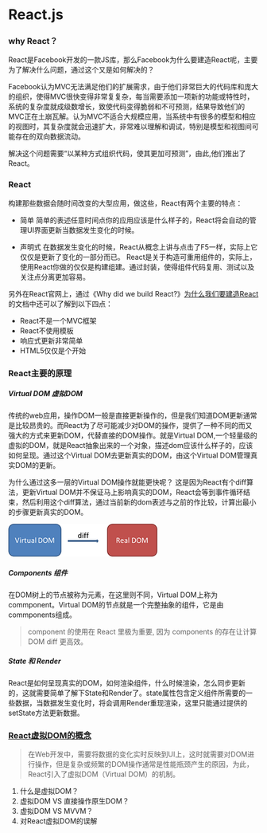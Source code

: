 # React.js
### why React？
React是Facebook开发的一款JS库，那么Facebook为什么要建造React呢，主要为了解决什么问题，通过这个又是如何解决的？

Facebook认为MVC无法满足他们的扩展需求，由于他们非常巨大的代码库和庞大的组织，使得MVC很快变得非常复复杂，每当需要添加一项新的功能或特性时，系统的复杂度就成级数增长，致使代码变得脆弱和不可预测，结果导致他们的MVC正在土崩瓦解。认为MVC不适合大规模应用，当系统中有很多的模型和相应的视图时，其复杂度就会迅速扩大，非常难以理解和调试，特别是模型和视图间可能存在的双向数据流动。

解决这个问题需要“以某种方式组织代码，使其更加可预测”，由此,他们推出了React。

### React

构建那些数据会随时间改变的大型应用，做这些，React有两个主要的特点：

- 简单
简单的表述任意时间点你的应用应该是什么样子的，React将会自动的管理UI界面更新当数据发生变化的时候。

- 声明式
在数据发生变化的时候，React从概念上讲与点击了F5一样，实际上它仅仅是更新了变化的一部分而已。
React是关于构造可重用组件的，实际上，使用React你做的仅仅是构建组建。通过封装，使得组件代码复用、测试以及关注点分离更加容易。

另外在React官网上，通过《Why did we build React?》[为什么我们要建造React](https://github.com/yxl2628/reactjs/blob/master/Why_did_we_build_React.md)的文档中还可以了解到以下四点：
- React不是一个MVC框架
- React不使用模板
- 响应式更新非常简单
- HTML5仅仅是个开始

### React主要的原理
##### Virtual DOM 虚拟DOM
传统的web应用，操作DOM一般是直接更新操作的，但是我们知道DOM更新通常是比较昂贵的。而React为了尽可能减少对DOM的操作，提供了一种不同的而又强大的方式来更新DOM，代替直接的DOM操作。就是Virtual DOM,一个轻量级的虚拟的DOM，就是React抽象出来的一个对象，描述dom应该什么样子的，应该如何呈现。通过这个Virtual DOM去更新真实的DOM，由这个Virtual DOM管理真实DOM的更新。

为什么通过这多一层的Virtual DOM操作就能更快呢？ 这是因为React有个diff算法，更新Virtual DOM并不保证马上影响真实的DOM，React会等到事件循环结束，然后利用这个diff算法，通过当前新的dom表述与之前的作比较，计算出最小的步骤更新真实的DOM。

![](assets/35008-0f4e9a2fb5c19485.png)

##### Components 组件

在DOM树上的节点被称为元素，在这里则不同，Virtual DOM上称为commponent。Virtual DOM的节点就是一个完整抽象的组件，它是由commponents组成。

> component 的使用在 React 里极为重要, 因为 components 的存在让计算 DOM diff 更高效。

##### State 和 Render
React是如何呈现真实的DOM，如何渲染组件，什么时候渲染，怎么同步更新的，这就需要简单了解下State和Render了。state属性包含定义组件所需要的一些数据，当数据发生变化时，将会调用Render重现渲染，这里只能通过提供的setState方法更新数据。


### [React虚拟DOM的概念](https://github.com/yxl2628/reactjs/blob/master/React_DOM.md)
> 在Web开发中，需要将数据的变化实时反映到UI上，这时就需要对DOM进行操作，但是复杂或频繁的DOM操作通常是性能瓶颈产生的原因，为此，React引入了虚拟DOM（Virtual DOM）的机制。   
1. 什么是虚拟DOM？   
2. 虚拟DOM VS 直接操作原生DOM？   
3. 虚拟DOM VS MVVM？   
4. 对React虚拟DOM的误解   
